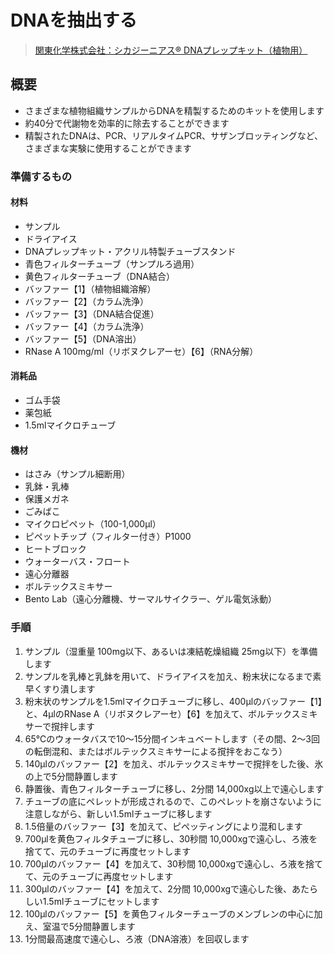 # DNAを抽出する

> [関東化学株式会社：シカジーニアス® DNAプレップキット（植物用）](https://products.kanto.co.jp/web/index.cgi?c=t_product_table&pk=487)  

## 概要
- さまざまな植物組織サンプルからDNAを精製するためのキットを使用します
- 約40分で代謝物を効率的に除去することができます
- 精製されたDNAは、PCR、リアルタイムPCR、サザンブロッティングなど、さまざまな実験に使用することができます

### 準備するもの

#### 材料
- サンプル
- ドライアイス
- DNAプレップキット・アクリル特製チューブスタンド
 - 青色フィルターチューブ（サンプルろ過用）
 - 黄色フィルターチューブ（DNA結合）
 - バッファー【1】（植物組織溶解）
 - バッファー【2】（カラム洗浄）
 - バッファー【3】（DNA結合促進）
 - バッファー【4】（カラム洗浄）
 - バッファー【5】（DNA溶出）
 - RNase A 100mg/ml（リボヌクレアーセ）【6】（RNA分解）

#### 消耗品
- ゴム手袋
- 薬包紙
- 1.5mlマイクロチューブ

#### 機材
- はさみ（サンプル細断用）
- 乳鉢・乳棒
- 保護メガネ
- ごみばこ
- マイクロピペット（100-1,000μl）
- ピペットチップ（フィルター付き）P1000
- ヒートブロック
- ウォーターバス・フロート
- 遠心分離器
- ボルテックスミキサー
- Bento Lab（遠心分離機、サーマルサイクラー、ゲル電気泳動）

### 手順  
1. サンプル（湿重量 100mg以下、あるいは凍結乾燥組織 25mg以下）を準備します
2. サンプルを乳棒と乳鉢を用いて、ドライアイスを加え、粉末状になるまで素早くすり潰します
3. 粉末状のサンプルを1.5mlマイクロチューブに移し、400μlのバッファー【1】と、4μlのRNase A（リボヌクレアーセ）【6】を加えて、ボルテックスミキサーで撹拌します
4. 65℃のウォータバスで10〜15分間インキュベートします（その間、2〜3回の転倒混和、またはボルテックスミキサーによる撹拌をおこなう）
5. 140μlのバッファー【2】を加え、ボルテックスミキサーで撹拌をした後、氷の上で5分間静置します
6. 静置後、青色フィルターチューブに移し、2分間 14,000xg以上で遠心します
7. チューブの底にペレットが形成されるので、このペレットを崩さないように注意しながら、新しい1.5mlチューブに移します
8. 1.5倍量のバッファー【3】を加えて、ピペッティングにより混和します
9. 700μlを黄色フィルタチューブに移し、30秒間 10,000xgで遠心し、ろ液を捨てて、元のチューブに再度セットします
10. 700μlのバッファー【4】を加えて、30秒間 10,000xgで遠心し、ろ液を捨てて、元のチューブに再度セットします
11. 300μlのバッファー【4】を加えて、2分間 10,000xgで遠心した後、あたらしい1.5mlチューブにセットします
12. 100μlのバッファー【5】を黄色フィルターチューブのメンブレンの中心に加え、室温で5分間静置します
13. 1分間最高速度で遠心し、ろ液（DNA溶液）を回収します
